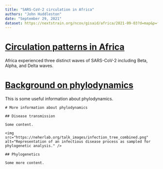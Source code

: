 ```yaml
---
title: "SARS-CoV-2 circulation in Africa"
authors: "John Huddleston"
date: "September 29, 2021"
dataset: https://nextstrain.org/ncov/gisaid/africa/2021-09-03?d=map&p=full
---
```


# [Circulation patterns in Africa](https://nextstrain.org/ncov/gisaid/africa/2021-09-03?d=tree,map,frequencies&f_region=Africa&p=grid)

Africa experienced three distinct waves of SARS-CoV-2 including Beta, Alpha, and Delta waves.

# [Background on phylodynamics](https://nextstrain.org/ncov/gisaid/africa/2021-09-03?d=map&p=full)

This is some useful information about phylodynamics.

```auspiceMainDisplayMarkdown
# More information about phylodynamics

## Disease transmission

Some content.

<img src="https://neherlab.org/talk_images/infection_tree_combined.png" alt="Representation of an infectious disease process as sampled for phylogenetic analysis." />

## Phylogenetics

Some more content.
```
